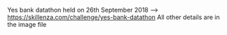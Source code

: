 Yes bank datathon held on 26th September 2018 --> https://skillenza.com/challenge/yes-bank-datathon
All other details are in the image file
